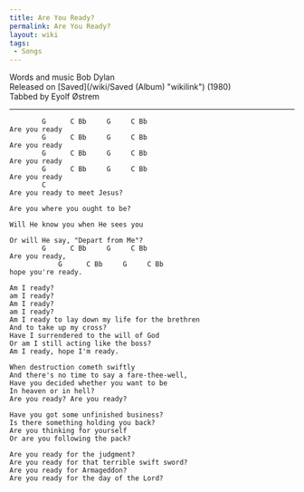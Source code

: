 ```yaml
---
title: Are You Ready?
permalink: Are You Ready?
layout: wiki
tags:
 - Songs
---
```


Words and music Bob Dylan  
Released on [Saved](/wiki/Saved (Album) "wikilink") (1980)  
Tabbed by Eyolf Østrem

* * * * *

            G      C Bb     G     C Bb
    Are you ready
            G      C Bb     G     C Bb
    Are you ready
            G      C Bb     G     C Bb
    Are you ready
            G      C Bb     G     C Bb
    Are you ready
            C
    Are you ready to meet Jesus?

    Are you where you ought to be?

    Will He know you when He sees you

    Or will He say, "Depart from Me"?
            G      C Bb     G     C Bb
    Are you ready,
                G      C Bb     G     C Bb
    hope you're ready.

    Am I ready?
    am I ready?
    Am I ready?
    am I ready?
    Am I ready to lay down my life for the brethren
    And to take up my cross?
    Have I surrendered to the will of God
    Or am I still acting like the boss?
    Am I ready, hope I'm ready.

    When destruction cometh swiftly
    And there's no time to say a fare-thee-well,
    Have you decided whether you want to be
    In heaven or in hell?
    Are you ready? Are you ready?

    Have you got some unfinished business?
    Is there something holding you back?
    Are you thinking for yourself
    Or are you following the pack?

    Are you ready for the judgment?
    Are you ready for that terrible swift sword?
    Are you ready for Armageddon?
    Are you ready for the day of the Lord?

